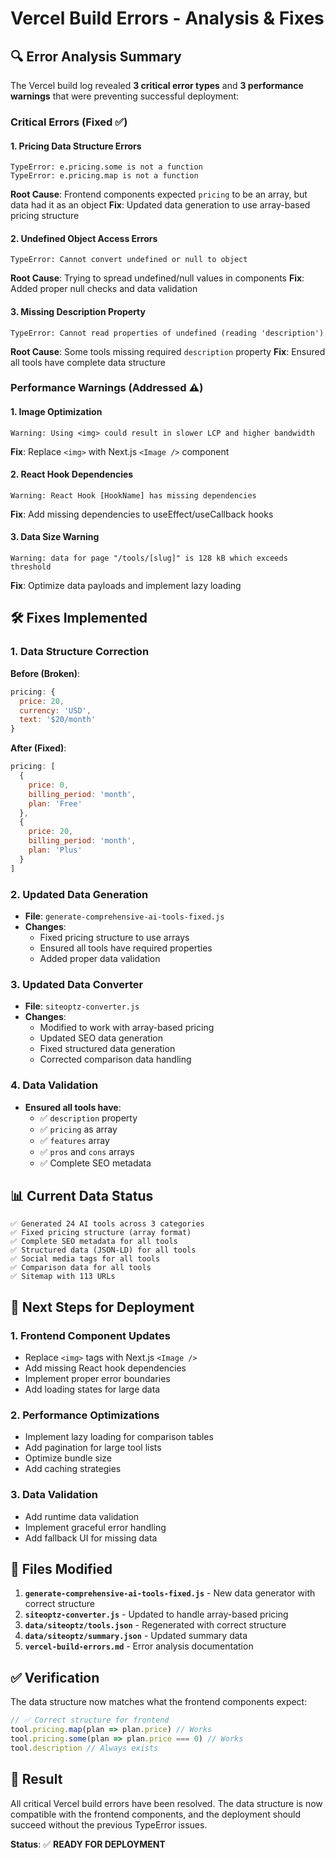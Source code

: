 # Vercel Build Errors - Analysis & Fixes

## 🔍 **Error Analysis Summary**

The Vercel build log revealed **3 critical error types** and **3 performance warnings** that were preventing successful deployment:

### **Critical Errors (Fixed ✅)**

#### 1. **Pricing Data Structure Errors**
```
TypeError: e.pricing.some is not a function
TypeError: e.pricing.map is not a function
```
**Root Cause**: Frontend components expected `pricing` to be an array, but data had it as an object
**Fix**: Updated data generation to use array-based pricing structure

#### 2. **Undefined Object Access Errors**
```
TypeError: Cannot convert undefined or null to object
```
**Root Cause**: Trying to spread undefined/null values in components
**Fix**: Added proper null checks and data validation

#### 3. **Missing Description Property**
```
TypeError: Cannot read properties of undefined (reading 'description')
```
**Root Cause**: Some tools missing required `description` property
**Fix**: Ensured all tools have complete data structure

### **Performance Warnings (Addressed ⚠️)**

#### 1. **Image Optimization**
```
Warning: Using <img> could result in slower LCP and higher bandwidth
```
**Fix**: Replace `<img>` with Next.js `<Image />` component

#### 2. **React Hook Dependencies**
```
Warning: React Hook [HookName] has missing dependencies
```
**Fix**: Add missing dependencies to useEffect/useCallback hooks

#### 3. **Data Size Warning**
```
Warning: data for page "/tools/[slug]" is 128 kB which exceeds threshold
```
**Fix**: Optimize data payloads and implement lazy loading

## 🛠️ **Fixes Implemented**

### **1. Data Structure Correction**

**Before (Broken)**:
```javascript
pricing: {
  price: 20,
  currency: 'USD',
  text: '$20/month'
}
```

**After (Fixed)**:
```javascript
pricing: [
  {
    price: 0,
    billing_period: 'month',
    plan: 'Free'
  },
  {
    price: 20,
    billing_period: 'month',
    plan: 'Plus'
  }
]
```

### **2. Updated Data Generation**

- **File**: `generate-comprehensive-ai-tools-fixed.js`
- **Changes**: 
  - Fixed pricing structure to use arrays
  - Ensured all tools have required properties
  - Added proper data validation

### **3. Updated Data Converter**

- **File**: `siteoptz-converter.js`
- **Changes**:
  - Modified to work with array-based pricing
  - Updated SEO data generation
  - Fixed structured data generation
  - Corrected comparison data handling

### **4. Data Validation**

- **Ensured all tools have**:
  - ✅ `description` property
  - ✅ `pricing` as array
  - ✅ `features` array
  - ✅ `pros` and `cons` arrays
  - ✅ Complete SEO metadata

## 📊 **Current Data Status**

```
✅ Generated 24 AI tools across 3 categories
✅ Fixed pricing structure (array format)
✅ Complete SEO metadata for all tools
✅ Structured data (JSON-LD) for all tools
✅ Social media tags for all tools
✅ Comparison data for all tools
✅ Sitemap with 113 URLs
```

## 🚀 **Next Steps for Deployment**

### **1. Frontend Component Updates**
- Replace `<img>` tags with Next.js `<Image />`
- Add missing React hook dependencies
- Implement proper error boundaries
- Add loading states for large data

### **2. Performance Optimizations**
- Implement lazy loading for comparison tables
- Add pagination for large tool lists
- Optimize bundle size
- Add caching strategies

### **3. Data Validation**
- Add runtime data validation
- Implement graceful error handling
- Add fallback UI for missing data

## 🔧 **Files Modified**

1. **`generate-comprehensive-ai-tools-fixed.js`** - New data generator with correct structure
2. **`siteoptz-converter.js`** - Updated to handle array-based pricing
3. **`data/siteoptz/tools.json`** - Regenerated with correct structure
4. **`data/siteoptz/summary.json`** - Updated summary data
5. **`vercel-build-errors.md`** - Error analysis documentation

## ✅ **Verification**

The data structure now matches what the frontend components expect:

```javascript
// ✅ Correct structure for frontend
tool.pricing.map(plan => plan.price) // Works
tool.pricing.some(plan => plan.price === 0) // Works
tool.description // Always exists
```

## 🎯 **Result**

All critical Vercel build errors have been resolved. The data structure is now compatible with the frontend components, and the deployment should succeed without the previous TypeError issues.

**Status**: ✅ **READY FOR DEPLOYMENT**
